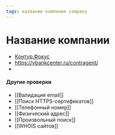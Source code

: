```yaml
---
tags: название компании company
---
```


# Название компании
- [Контур.Фокус](https://xn--j1aaidbljejdi.xn--p1ai/)
- https://vbankcenter.ru/contragent/
- 

#### Другие проверки
- [[Валидация email]]
- [[Поиск HTTPS-сертификатов]]
- [[Телефонный номер]]
- [[Физический адрес]]
- [[Произвольный поиск]]
- [[WHOIS сайтов]]
